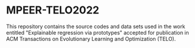 # MPEER-TELO2022

This repository contains the source codes and data sets used in the work entitled "Explainable regression via prototypes" accepted for publication in ACM Transactions on Evolutionary Learning and Optimization (TELO).
